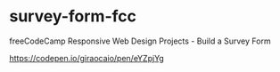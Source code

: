 # survey-form-fcc
freeCodeCamp Responsive Web Design Projects - Build a Survey Form

https://codepen.io/giraocaio/pen/eYZpjYg
